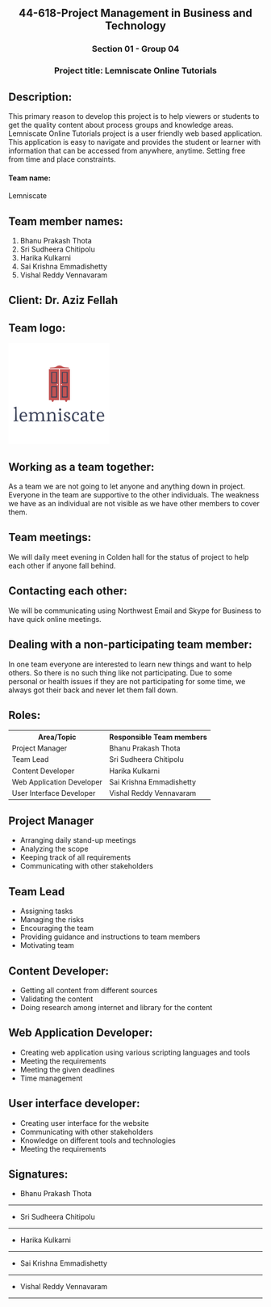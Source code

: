 <h2 style="text-align:center"> 44-618-Project Management in Business and Technology</h2>
<h3 style="text-align:center"> Section 01 - Group 04</h3>
<h3 style="text-align:center"> Project title: Lemniscate Online Tutorials </h3>

## Description:
This primary reason to develop this project is to help viewers or students to get the quality content about process groups and knowledge areas. Lemniscate Online Tutorials project is a user friendly web based application. This application is easy to navigate and provides the student or learner with information that can be accessed from anywhere, anytime. Setting free from time and place constraints. 
<h4> Team name:</h4>  Lemniscate 

## Team member names:
1. Bhanu Prakash Thota
1. Sri Sudheera Chitipolu
1. Harika Kulkarni
1. Sai Krishna Emmadishetty
1. Vishal Reddy Vennavaram


## Client:  Dr. Aziz Fellah 

## Team logo:
 ![Logo](https://github.com/Saikrishna1545/Projectmanagement_final_project/blob/master/96c7916f-6ce7-4351-ba57-85b55584329e_200x200.png)


## Working as a team together:
As a team we are not going to let anyone and anything down in project. Everyone in the team are supportive to the other individuals. The weakness we have as an individual are not visible as we have other members to cover them.

## Team meetings:
We will daily meet evening in Colden hall for the status of project to help each other if anyone fall behind.

## Contacting each other: 
We will be communicating using Northwest Email and Skype for Business to have quick online meetings.

## Dealing with a non-participating team member:
In one team everyone are interested to learn new things and want to help others. So there is no such thing like not participating. Due to some personal or health issues if they are not participating for some time, we always got their back and never let them fall down.

## Roles:  
 <table class="table table-dark">
                                      
                          
<tr> 
<th>Area/Topic</th>
<th>Responsible Team members</th>
</tr>
<tr>
<td>Project Manager </td>
<td>Bhanu Prakash Thota</td>
</tr>
<tr>
<td>Team Lead  </td>
<td>Sri Sudheera Chitipolu
</td>
</tr>
<tr>
<td>Content Developer</td>
<td>Harika Kulkarni
</td>
</tr>
<tr>
<td>Web Application Developer</td>
<td>Sai Krishna Emmadishetty
</td>
</tr>
<tr>
<td>User Interface Developer</td>
<td>Vishal Reddy Vennavaram
</td>
</tr>
</table>

## Project Manager
-	Arranging daily stand-up meetings
-	Analyzing the scope
-	Keeping track of all requirements
-	Communicating with other stakeholders

## Team Lead

-	Assigning tasks
-	Managing the risks
-	Encouraging the team
-	Providing guidance and instructions to team members
-	Motivating team


## Content Developer:
-	Getting all content from different sources
-	Validating the content
-	Doing research among internet and library for the content


## Web Application Developer:
-	Creating web application using various scripting languages and tools
-	Meeting the requirements
-	Meeting the given deadlines
-	Time management


## User interface developer:
-	Creating user interface for the website
-	Communicating with other stakeholders
-	Knowledge on different tools and technologies
-	Meeting the requirements


## Signatures:

- Bhanu Prakash Thota
--------------------------------------

- Sri Sudheera Chitipolu
--------------------------------------

- Harika Kulkarni
--------------------------------------

- Sai Krishna Emmadishetty
--------------------------------------

- Vishal Reddy Vennavaram
--------------------------------------
